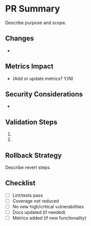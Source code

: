# PR Summary
Describe purpose and scope.

## Changes
- 

## Metrics Impact
- (Add or update metrics? Y/N)

## Security Considerations
- 

## Validation Steps
1. 
2. 

## Rollback Strategy
Describe revert steps.

## Checklist
- [ ] Lint/tests pass
- [ ] Coverage not reduced
- [ ] No new high/critical vulnerabilities
- [ ] Docs updated (if needed)
- [ ] Metrics added (if new functionality)